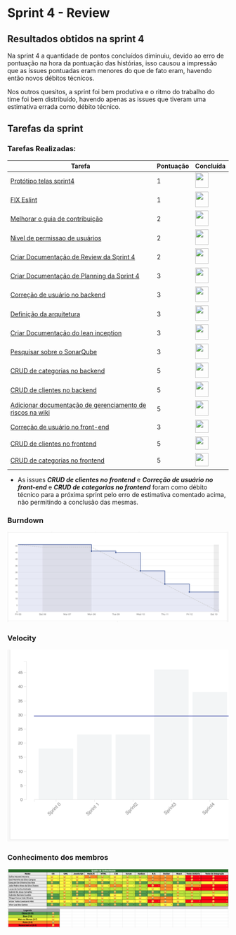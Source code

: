 # Sprint 4 - Review 

## Resultados obtidos na sprint 4

Na sprint 4 a quantidade de pontos concluídos diminuiu, devido ao erro de pontuação na hora da pontuação das histórias, isso causou a impressão que as issues pontuadas eram menores do que de fato eram, havendo então novos débitos técnicos. 

Nos outros quesitos, a sprint foi bem produtiva e o ritmo do trabalho do time foi bem distribuído, havendo apenas as issues que tiveram uma estimativa errada como débito técnico.

## Tarefas da sprint

### Tarefas Realizadas:

|Tarefa|Pontuação|Concluída|
|--|--|--|
[Protótipo telas sprint4 ](https://github.com/fga-eps-mds/2020-2-SiGeD/issues/3)|1|<image src="https://i.pinimg.com/originals/21/3d/c0/213dc0ed0a2e69d1978c75bfbcff903a.png" width=30 height=35>|
|[FIX Eslint](https://github.com/fga-eps-mds/2020-2-SiGeD/issues/7)|1|<image src="https://i.pinimg.com/originals/21/3d/c0/213dc0ed0a2e69d1978c75bfbcff903a.png" width=30 height=35>|
[Melhorar o guia de contribuição](https://github.com/fga-eps-mds/2020-2-SiGeD/issues/7)|2|<image src="https://i.pinimg.com/originals/21/3d/c0/213dc0ed0a2e69d1978c75bfbcff903a.png" width=30 height=35>|
[Nivel de permissao de usuários](https://github.com/fga-eps-mds/2020-2-SiGeD/issues/7)|2|<image src="https://i.pinimg.com/originals/21/3d/c0/213dc0ed0a2e69d1978c75bfbcff903a.png" width=30 height=35>|
[Criar Documentação de Review da Sprint 4](https://github.com/fga-eps-mds/2020-2-SiGeD/issues/7)|2|<image src="https://i.pinimg.com/originals/21/3d/c0/213dc0ed0a2e69d1978c75bfbcff903a.png" width=30 height=35>|
[Criar Documentação de Planning da Sprint 4](https://github.com/fga-eps-mds/2020-2-SiGeD/issues/7)|3|<image src="https://i.pinimg.com/originals/21/3d/c0/213dc0ed0a2e69d1978c75bfbcff903a.png" width=30 height=35>|
[Correção de usuário no backend](https://github.com/fga-eps-mds/2020-2-SiGeD/issues/7)|3|<image src="https://i.pinimg.com/originals/21/3d/c0/213dc0ed0a2e69d1978c75bfbcff903a.png" width=30 height=35>|
[Definição da arquitetura](https://github.com/fga-eps-mds/2020-2-SiGeD/issues/7)|3|<image src="https://i.pinimg.com/originals/21/3d/c0/213dc0ed0a2e69d1978c75bfbcff903a.png" width=30 height=35>|
[Criar Documentação do lean inception](https://github.com/fga-eps-mds/2020-2-SiGeD/issues/7)|3|<image src="https://i.pinimg.com/originals/21/3d/c0/213dc0ed0a2e69d1978c75bfbcff903a.png" width=30 height=35>|
[Pesquisar sobre o SonarQube](https://github.com/fga-eps-mds/2020-2-SiGeD/issues/7)|3|<image src="https://i.pinimg.com/originals/21/3d/c0/213dc0ed0a2e69d1978c75bfbcff903a.png" width=30 height=35>|
[CRUD de categorias no backend](https://github.com/fga-eps-mds/2020-2-SiGeD/issues/7)|5|<image src="https://i.pinimg.com/originals/21/3d/c0/213dc0ed0a2e69d1978c75bfbcff903a.png" width=30 height=35>|
[CRUD de clientes no backend](https://github.com/fga-eps-mds/2020-2-SiGeD/issues/7)|5|<image src="https://i.pinimg.com/originals/21/3d/c0/213dc0ed0a2e69d1978c75bfbcff903a.png" width=30 height=35>|
[Adicionar documentação de gerenciamento de riscos na wiki](https://github.com/fga-eps-mds/2020-2-SiGeD/issues/7)|5|<image src="https://i.pinimg.com/originals/21/3d/c0/213dc0ed0a2e69d1978c75bfbcff903a.png" width=30 height=35>|
[Correção de usuário no front-end](https://github.com/fga-eps-mds/2020-2-SiGeD/issues/7)|3|<image src="https://contmoura.com.br/wp-content/uploads/2019/09/x-png-icon-8.png" width=30 height=30>|
[CRUD de clientes no frontend](https://github.com/fga-eps-mds/2020-2-SiGeD/issues/7)|5|<image src="https://contmoura.com.br/wp-content/uploads/2019/09/x-png-icon-8.png" width=30 height=30>|
[CRUD de categorias no frontend](https://github.com/fga-eps-mds/2020-2-SiGeD/issues/7)|5|<image src="https://contmoura.com.br/wp-content/uploads/2019/09/x-png-icon-8.png" width=30 height=30>|

- As issues ***CRUD de clientes no frontend*** e ***Correção de usuário no front-end*** e ***CRUD de categorias no frontend*** foram como débito técnico para a próxima sprint pelo erro de estimativa comentado acima, não permitindo a conclusão das mesmas.

### Burndown
 ![imagem](burndown.png)

### Velocity
 ![imagem](velocity.png)

### Conhecimento dos membros
 ![imagem](conhecimento.png)
 